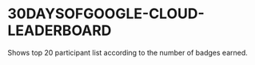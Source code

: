 # 30DAYSOFGOOGLE-CLOUD-LEADERBOARD
Shows top 20 participant list according to the number of badges earned.
